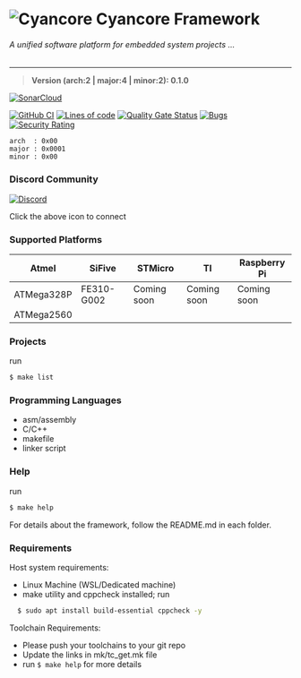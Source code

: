 # ![Cyancore](./icons/cyancore_50x50.png)  Cyancore Framework
###### *A unified software platform for embedded system projects ...*
---

> **Version (arch:2 | major:4 | minor:2): 0.1.0**

[![SonarCloud](https://sonarcloud.io/images/project_badges/sonarcloud-white.svg)](https://sonarcloud.io/summary/new_code?id=VisorFolks_cyancore)

[![GitHub CI](https://github.com/VisorFolks/cyancore/actions/workflows/github_ci.yml/badge.svg)](https://github.com/VisorFolks/cyancore/actions/workflows/github_ci.yml)
[![Lines of code](https://img.shields.io/tokei/lines/github/visorfolks/cyancore?label=Lines%20of%20code)](https://github.com/visorfolks/cyancore)
[![Quality Gate Status](https://sonarcloud.io/api/project_badges/measure?project=VisorFolks_cyancore&metric=alert_status)](https://sonarcloud.io/summary/new_code?id=VisorFolks_cyancore)
[![Bugs](https://sonarcloud.io/api/project_badges/measure?project=VisorFolks_cyancore&metric=bugs)](https://sonarcloud.io/summary/new_code?id=VisorFolks_cyancore)
[![Security Rating](https://sonarcloud.io/api/project_badges/measure?project=VisorFolks_cyancore&metric=security_rating)](https://sonarcloud.io/summary/new_code?id=VisorFolks_cyancore)

```
arch  : 0x00
major : 0x0001
minor : 0x00
```

### Discord Community
[![Discord](https://discord.com/assets/cb48d2a8d4991281d7a6a95d2f58195e.svg)](https://discord.gg/gxUQr77MT2)

Click the above icon to connect

### Supported Platforms

| Atmel      | SiFive      | STMicro     | TI          | Raspberry Pi |
| ---------- | ----------- | ----------- | ----------- | -------------|
| ATMega328P | FE310-G002  | Coming soon | Coming soon | Coming soon  |
| ATMega2560 |             |             |             |              |

### Projects
run
```sh
$ make list
```

### Programming Languages
* asm/assembly
* C/C++
* makefile
* linker script

### Help
run
```sh
$ make help
```

For details about the framework, follow the README.md in each folder.

### Requirements

Host system requirements:
* Linux Machine (WSL/Dedicated machine)
* make utility and cppcheck installed; run
```sh
  $ sudo apt install build-essential cppcheck -y
```


Toolchain Requirements:
* Please push your toolchains to your git repo
* Update the links in mk/tc_get.mk file
* run ```$ make help``` for more details
